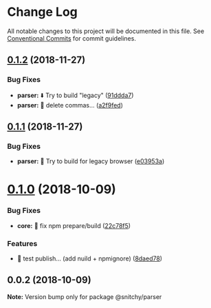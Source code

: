 # Change Log

All notable changes to this project will be documented in this file.
See [Conventional Commits](https://conventionalcommits.org) for commit guidelines.

<a name="0.1.2"></a>
## [0.1.2](https://github.com/epicagency/snitchy/compare/@snitchy/parser@0.1.1...@snitchy/parser@0.1.2) (2018-11-27)


### Bug Fixes

* **parser:** :arrow_down: Try to build "legacy" ([91ddda7](https://github.com/epicagency/snitchy/commit/91ddda7))
* **parser:** :bug: delete commas… ([a2f9fed](https://github.com/epicagency/snitchy/commit/a2f9fed))





<a name="0.1.1"></a>
## [0.1.1](https://github.com/epicagency/snitchy/compare/@snitchy/parser@0.1.0...@snitchy/parser@0.1.1) (2018-11-27)


### Bug Fixes

* **parser:** :wrench: Try to build for legacy browser ([e03953a](https://github.com/epicagency/snitchy/commit/e03953a))





<a name="0.1.0"></a>
# [0.1.0](https://github.com/epicagency/snitchy/compare/@snitchy/parser@0.0.2...@snitchy/parser@0.1.0) (2018-10-09)


### Bug Fixes

* **core:** :wrench: fix npm prepare/build ([22c78f5](https://github.com/epicagency/snitchy/commit/22c78f5))


### Features

* :art: test publish… (add nuild + npmignore) ([8daed78](https://github.com/epicagency/snitchy/commit/8daed78))





<a name="0.0.2"></a>
## 0.0.2 (2018-10-09)

**Note:** Version bump only for package @snitchy/parser
